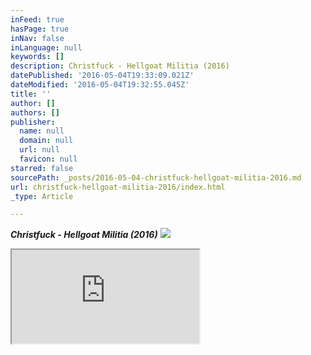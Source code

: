```yaml
---
inFeed: true
hasPage: true
inNav: false
inLanguage: null
keywords: []
description: Christfuck - Hellgoat Militia (2016)
datePublished: '2016-05-04T19:33:09.021Z'
dateModified: '2016-05-04T19:32:55.045Z'
title: ''
author: []
authors: []
publisher:
  name: null
  domain: null
  url: null
  favicon: null
starred: false
sourcePath: _posts/2016-05-04-christfuck-hellgoat-militia-2016.md
url: christfuck-hellgoat-militia-2016/index.html
_type: Article

---
```

_**Christfuck - Hellgoat Militia (2016)**_
![](https://the-grid-user-content.s3-us-west-2.amazonaws.com/a5314486-0b2f-450f-aa31-a3de0c8ac3c3.jpg)

<iframe src="https://bandcamp.com/EmbeddedPlayer/album=1731761867/size=small/bgcol=ffffff/linkcol=0687f5/transparent=true/" style=""></iframe>